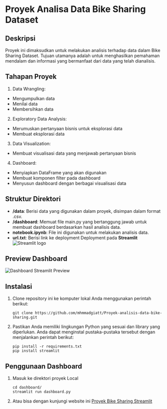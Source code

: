 # Proyek Analisa Data Bike Sharing Dataset

## Deskripsi

Proyek ini dimaksudkan untuk melakukan analisis terhadap data dalam Bike Sharing Dataset. Tujuan utamanya adalah untuk menghasilkan pemahaman mendalam dan informasi yang bermanfaat dari data yang telah dianalisis.

## Tahapan Proyek

1. Data Wrangling:
- Mengumpulkan data
- Menilai data
- Membersihkan data

2. Exploratory Data Analysis:
- Merumuskan pertanyaan bisnis untuk eksplorasi data
- Membuat eksplorasi data

3. Data Visualization:
- Membuat visualisasi data yang menjawab pertanyaan bisnis

4. Dashboard:
- Menyiapkan DataFrame yang akan digunakan
- Membuat komponen filter pada dashboard
- Menyusun dashboard dengan berbagai visualisasi data

## Struktur Direktori

- **/data**: Berisi data yang digunakan dalam proyek, disimpan dalam format .csv.
- **/dashboard**: Memuat file main.py yang bertanggung jawab untuk membuat dashboard berdasarkan hasil analisis data.
- **notebook.ipynb**: File ini digunakan untuk melakukan analisis data.
- **url.txt**: Berisi link ke deployment Deployment pada  **Streamlit** <img src="https://user-images.githubusercontent.com/7164864/217935870-c0bc60a3-6fc0-4047-b011-7b4c59488c91.png" alt="Streamlit logo"></img>

## Preview Dashboard
![Dashboard Streamlit Preview](https://raw.githubusercontent.com/mhmmadgiatt/Proyek-analisis-data-bike-sharing/preview.jpg)

## Instalasi

1. Clone repository ini ke komputer lokal Anda menggunakan perintah berikut:

   ```shell
   git clone https://github.com/mhmmadgiatt/Proyek-analisis-data-bike-sharing.git
   ```

2. Pastikan Anda memiliki lingkungan Python yang sesuai dan library yang diperlukan. Anda dapat menginstal pustaka-pustaka tersebut dengan menjalankan perintah berikut:

    ```shell
    pip install -r requirements.txt
    pip install streamlit
   
    ```

## Penggunaan Dashboard
1. Masuk ke direktori proyek Local

    ```shell
    cd dashboard/
    streamlit run dashboard.py
    ```
2. Atau bisa dengan kunjungi website ini [Proyek Bike Sharing Streamlit](https://dashboardpy-cd78pgyaiexdde4esezvh6.streamlit.app/)
